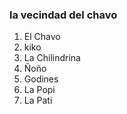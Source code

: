 ### la vecindad del chavo

1. El Chavo
2. kiko
3. La Chilindrina
4. Ñoño
5. Godines
6. La Popi
7. La Pati